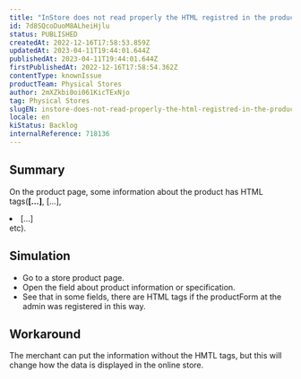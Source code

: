 ```yaml
---
title: "InStore does not read properly the HTML registred in the product information."
id: 7d8SQcoDuoM8ALheiHjlu
status: PUBLISHED
createdAt: 2022-12-16T17:58:53.859Z
updatedAt: 2023-04-11T19:44:01.644Z
publishedAt: 2023-04-11T19:44:01.644Z
firstPublishedAt: 2022-12-16T17:58:54.362Z
contentType: knownIssue
productTeam: Physical Stores
author: 2mXZkbi0oi061KicTExNjo
tag: Physical Stores
slugEN: instore-does-not-read-properly-the-html-registred-in-the-product-information
locale: en
kiStatus: Backlog
internalReference: 718136
---
```


## Summary


On the product page, some information about the product has HTML tags(<b>[...]</b>, <font>[...]</font>, <li>[...]</li> etc).


##

## Simulation



- Go to a store product page.
- Open the field about product information or specification.
- See that in some fields, there are HTML tags if the productForm at the admin was registered in this way.


##

## Workaround


The merchant can put the information without the HMTL tags, but this will change how the data is displayed in the online store.




